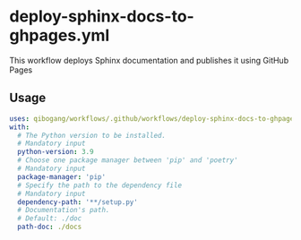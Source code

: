 # deploy-sphinx-docs-to-ghpages.yml

This workflow deploys Sphinx documentation and publishes it using GitHub Pages

## Usage

```yaml
uses: qibogang/workflows/.github/workflows/deploy-sphinx-docs-to-ghpages.yml@main
with:
  # The Python version to be installed.
  # Mandatory input
  python-version: 3.9
  # Choose one package manager between 'pip' and 'poetry'
  # Mandatory input 
  package-manager: 'pip'
  # Specify the path to the dependency file 
  # Mandatory input 
  dependency-path: '**/setup.py'
  # Documentation's path.
  # Default: ./doc
  path-doc: ./docs
```

